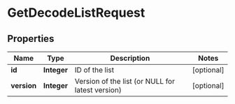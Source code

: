

# GetDecodeListRequest


## Properties

| Name | Type | Description | Notes |
|------------ | ------------- | ------------- | -------------|
|**id** | **Integer** | ID of the list |  [optional] |
|**version** | **Integer** | Version of the list (or NULL for latest version) |  [optional] |



